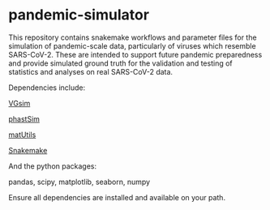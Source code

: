 # pandemic-simulator

This repository contains snakemake workflows and parameter files for the simulation of pandemic-scale data, particularly of viruses which resemble SARS-CoV-2. These are intended to support future pandemic preparedness and provide simulated ground truth for the validation and testing of statistics and analyses on real SARS-CoV-2 data.

Dependencies include:

[VGsim](https://github.com/Genomics-HSE/VGsim)

[phastSim](https://github.com/NicolaDM/phastSim)

[matUtils](https://github.com/yatisht/usher)

[Snakemake](https://snakemake.readthedocs.io/en/stable/)

And the python packages:

pandas, scipy, matplotlib, seaborn, numpy

Ensure all dependencies are installed and available on your path.
